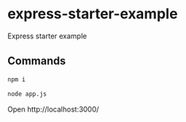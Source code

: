 # express-starter-example
Express starter example

## Commands

```bash
npm i
```

```bash
node app.js
```

Open http://localhost:3000/
